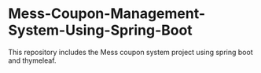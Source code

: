 # Mess-Coupon-Management-System-Using-Spring-Boot
This repository includes the Mess coupon system project using spring boot and thymeleaf.

